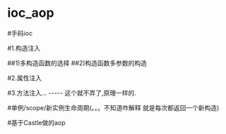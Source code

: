 # ioc_aop
 
#手码ioc 

#1.构造注入

  ##1)多构造函数的选择
  ##2)构造函数多参数的构造
 
#2.属性注入

#3.方法注入... ----- 这个就不弄了,原理一样的.

#单例/scope/新实例生命周期(。。。不知道咋解释  就是每次都返回一个新构造)

#基于Castle做的aop